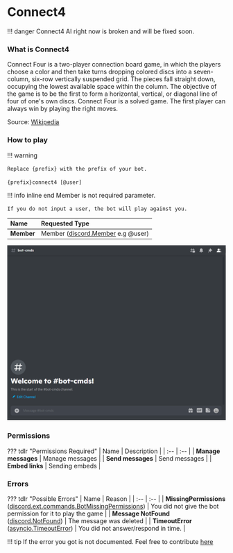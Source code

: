 # Connect4

!!! danger
    Connect4 AI right now is broken and will be fixed soon.

### What is Connect4

Connect Four is a two-player connection board game, in which the players choose a color and then take turns dropping colored discs into a seven-column, six-row vertically suspended grid. The pieces fall straight down, occupying the lowest available space within the column. The objective of the game is to be the first to form a horizontal, vertical, or diagonal line of four of one's own discs. Connect Four is a solved game. The first player can always win by playing the right moves.

Source: [Wikipedia](https://en.wikipedia.org/wiki/Connect_Four)

### How to play

!!! warning

    Replace {prefix} with the prefix of your bot.

`{prefix}connect4 [@user]`

!!! info  inline end
    Member is not required parameter.

    If you do not input a user, the bot will play against you.

| Name | Requested Type |
| :-- | :-- |
| **Member** | Member ([discord.Member](https://discordpy.readthedocs.io/en/latest/api.html?highlight=member#discord.Member) e.g @user) |

![Sample](../src/screenshots/connect4.gif)

### Permissions

??? tdlr "Permissions Required"
    | Name | Description |
    | :-- | :-- |
    | **Manage messages** | Manage messages |
    | **Send messages** | Send messages |
    | **Embed links** | Sending embeds |

### Errors

??? tdlr "Possible Errors"
    | Name | Reason |
    | :-- | :-- |
    | **MissingPermissions** ([discord.ext.commands.BotMissingPermissions](https://discordpy.readthedocs.io/en/latest/ext/commands/api.html?highlight=missing#discord.ext.commands.BotMissingPermissions)) | You did not give the bot permission for it to play the game |
    | **Message NotFound** ([discord.NotFound](https://discordpy.readthedocs.io/en/latest/api.html?highlight=notfound#discord.NotFound)) | The message was deleted |
    | **TimeoutError** ([asyncio.TimeoutError](https://docs.python.org/3/library/asyncio-exceptions.html?highlight=timeouterror#asyncio.TimeoutError)) | You did not answer/respond in time. |

!!! tip
    If the error you got is not documented. Feel free to contribute [here](https://github.com/andrewthederp/Disgames/docs/mixins/connect4.md)
